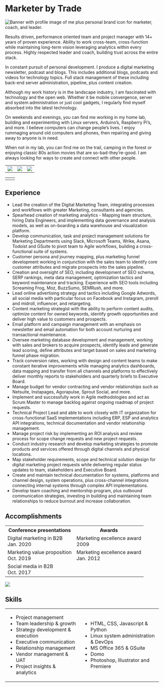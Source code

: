 # Marketer by Trade

![Banner with profile image of me plus personal brand icon for marketer, coach, and leader.](https://domcorriveau.me/wp-content/uploads/2020/04/Digital-Portfolio-Banner-Resume-Page-20200421.jpg)

Results driven, performance oriented team and project manager with 14+ years of proven experience. Ability to work cross-team, cross-function while maintaining long-term vision leveraging analytics within every process. Highly respected leader and coach, building trust across the entire stack.

In constant pursuit of personal development. I produce a digital marketing newsletter, podcast and blogs. This includes additional blogs, podcasts and videos for technology topics. Full stack management of these including back-end server administration, pipeline, plus content creation.

Although my work history is in the landscape industry, I am fascinated with technology and the open web. Whether it be mobile convergence, server and system administration or just cool gadgets, I regularly find myself absorbed into the latest technology.

On weekends and evenings, you can find me working in my home lab, building and experimenting with Linux servers, Arduino’s, Raspberry Pi’s, and more. I believe computers can change people’s lives. I enjoy rummaging around old computers and phones, then repairing and giving away to anyone is in need.

When not in my lab, you can find me on the trail, camping in the forest or enjoying classic 80s action movies that are so-bad-they’re-good. I am always looking for ways to create and connect with other people.

<table style="width: 100%; border: 0">
  <tr>
    <td style="border: 0"><img src="https://domcorriveau.me/wp-content/uploads/2020/04/MG_8573-300x300.jpg"></td>
    <td style="border: 0"><img src="https://domcorriveau.me/wp-content/uploads/2020/04/IMG_20191211_110438-300x300.jpg"></td>
    <td style="border: 0"><img src="https://domcorriveau.me/wp-content/uploads/2020/04/headshot-2-300x300.jpg"></td>
  </tr>
</table>
<table style="width: 100%; border: 0; text-align: center">
  <tr>
    <td style="border: 0"><img src="https://domcorriveau.me/wp-content/uploads/2020/04/IMG_3018-300x300.jpg" alt=""></td>
    <td style="border: 0"><img src="https://domcorriveau.me/wp-content/uploads/2020/04/IMG_1910-300x300.jpg" alt=""></td>
  </tr>
</table>

## Experience

- Lead the creation of the Digital Marketing Team, integrating processes and workflows with greater Marketing, consultants and agencies.
- Spearhead creation of marketing analytics - Mapping team structure, hiring Data Engineers, and implementing data governance and analysis models, as well as on-boarding a data warehouse and visualization platform.
- Develop communication, task and project management solutions for Marketing Departments using Slack, Microsoft Teams, Wrike, Asana, Todoist and GSuite to pivot team to Agile workflows, building a cross-functional suite of systems.
- Customer persona and journey mapping, plus marketing funnel development working in conjunction with the sales team to identify core customer attributes and migrate prospects into the sales pipeline.
- Creation and oversight of SEO, including development of SEO schema, SERP rankings, meta data management, optimization tactics and keyword maintenance and tracking. Experience with SEO tools including Screaming Frog, Moz, BuzzSumo, SEMRush, and more.
- Lead online advertising strategy and tactics including Google Adwords, all social media with particular focus on Facebook and Instagram, preroll and midroll, influencer, and retargeting.
- Content marketing strategist with the ability to perform content audits, optimize content for owned keywords, identify growth opportunities and deliver high value to customers and prospects.
- Email platform and campaign management with an emphasis on newsletter and email automation for both account nurturing and transactional maintenance.
- Oversee marketing database development and management, working with sales and brokers to acquire prospects, identify leads and generate lead scoring, define attributes and target based on sales and marketing funnel phase migration.
- Track conversion rates, working with design and content teams to make constant iterative improvements while managing analytics dashboards, data mapping and transfer from all channels and platforms to effectively deliver monthly reports to stakeholders and quarterly briefs to Executive Board.
- Manage budget for vendor contracting and vendor relationships such as Netsuite, Instapages, Agorapulse, Sprout Social, and more.
- Implement and successfully work in Agile methodologies and act as Scrum Master to manage backlog against ongoing roadmap of project requests.
- Technical Project Lead and able to work closely with IT organization for cross-functional SaaS implementations including ERP, ESP and analytics API integrations, technical documentation and vendor relationship management.
- Manage project risk by implementing an ROI analysis and review process for scope change requests and new project requests.
- Conduct industry research and develop marketing strategies to promote products and services offered through digital channels and physical locations.
- Map stakeholder requirements, scope and technical solution design for digital marketing project requests while delivering regular status updates to team, stakeholders and Executive Board.
- Create and maintain technical documentation for systems, platforms and channel design, system operations, plus cross-channel integrations connecting internal systems through complex API implementations.
- Develop team coaching and mentorship program, plus outbound communication strategies, investing in building and maintaining team relationships to reduce burnout and increase collaboration.

## Accomplishments
<table style="width: 100%; border: 0">
  <tr>
    <th style="border: 0">Conference presentations</th>
    <th style="border: 0">Awards</th>
  </tr>
  <tr>
    <td style="border: 0">Digital marketing in B2B <br> Jan. 2020</td>
    <td style="border: 0">Marketing excellence award <br> 2009</td>
  </tr>
  <tr>
    <td style="border: 0">Marketing value proposition <br> Oct. 2019</td>
    <td style="border: 0">Marketing excellence award <br> Jan. 2012</td>
  </tr>
  <tr>
    <td style="border: 0">Social media in B2B <br> Oct. 2017</td>
  </tr>
</table>

![](https://domcorriveau.me/wp-content/uploads/2020/04/IMG_7440-1024x576.jpg)

## Skills
<table style="width: 100%; border: 0">
  <tr>
    <td style="border: 0">
      <ul>
        <li>Project management</li>
        <li>Team leadership & growth</li>
        <li>Strategy development & execution</li>
        <li>Executive communication</li>
        <li>Relationship management</li>
        <li>Vendor management & UAT</li>
        <li>Project insights & analytics</li>
      </ul>
    </td>
    <td style="border: 0">
      <ul>
        <li>HTML, CSS, Javascript & Python</li>
        <li>Linux system administration & DevOps</li>
        <li>MS Office 365 & GSuite</li>
        <li>Domo</li>
        <li>Photoshop, Illustrator and Premiere</li>
      </ul>
    </td>
  </tr>
</table>

